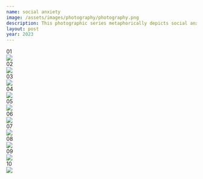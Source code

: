 ```yaml
---
name: social anxiety 
image: /assets/images/photography/photography.png
description: This photographic series metaphorically depicts social anxiety. The ‘black dupatta’ gradually enveloping the subject symbolises how anxiety consumes the mind, leading to self-doubt, exclusion, and suffocation. The shifting shadows reflect the haunting voices within. Viewed in reverse, the series becomes a journey of breaking free and reclaiming clarity.
layout: post
year: 2023
---
```

<div class="grid grid-cols-2 gap-5">
    <div class="col-span-1 rounded-3xl bg-[#600000] overflow-hidden relative">
        <div class="absolute top-[3%] right-[5%] xl:text-[66px] lg:text-[50px] text-[40px] text-black">
            01
        </div>
        <img class="w-full h-full object-cover" src="{{site.baseurl}}assets/images/photography/frame 1.jpg" />
    </div>
    <div class="col-span-1 rounded-3xl bg-[#600000] overflow-hidden relative">
        <div class="absolute top-[3%] right-[5%] xl:text-[66px] lg:text-[50px] text-[40px] text-black">
            02
        </div>
        <img class="w-full h-full object-cover" src="{{site.baseurl}}assets/images/photography/7.jpg" />
    </div>
    <div class="col-span-1 rounded-3xl bg-[#600000] overflow-hidden relative">
        <div class="absolute top-[3%] right-[5%] xl:text-[66px] lg:text-[50px] text-[40px] text-black">
            03
        </div>
        <img class="w-full h-full object-cover" src="{{site.baseurl}}assets/images/photography/4.jpg" />
    </div>
    <div class="col-span-1 rounded-3xl bg-[#600000] overflow-hidden relative">
        <div class="absolute top-[3%] right-[5%] xl:text-[66px] lg:text-[50px] text-[40px] text-black">
            04
        </div>
        <img class="w-full h-full object-cover" src="{{site.baseurl}}assets/images/photography/8.jpg" />
    </div>
    <div class="col-span-1 rounded-3xl bg-[#600000] overflow-hidden relative">
        <div class="absolute top-[3%] right-[5%] xl:text-[66px] lg:text-[50px] text-[40px] text-white">
            05
        </div>
        <img class="w-full h-full object-cover" src="{{site.baseurl}}assets/images/photography/frame 2.jpg" />
    </div>
    <div class="col-span-1 rounded-3xl bg-[#600000] overflow-hidden relative">
        <div class="absolute top-[3%] right-[5%] xl:text-[66px] lg:text-[50px] text-[40px] text-black">
            06
        </div>
        <img class="w-full h-full object-cover" src="{{site.baseurl}}assets/images/photography/11.jpg" />
    </div>
    <div class="col-span-1 rounded-3xl bg-[#600000] overflow-hidden relative">
        <div class="absolute top-[3%] right-[5%] xl:text-[66px] lg:text-[50px] text-[40px] text-white">
            07
        </div>
        <img class="w-full h-full object-cover" src="{{site.baseurl}}assets/images/photography/3.jpg" />
    </div>
    <div class="col-span-1 rounded-3xl bg-[#600000] overflow-hidden relative">
        <div class="absolute top-[3%] right-[5%] xl:text-[66px] lg:text-[50px] text-[40px] text-black">
            08
        </div>
        <img class="w-full h-full object-cover" src="{{site.baseurl}}assets/images/photography/9.jpg" />
    </div>
    <div class="col-span-1 rounded-3xl bg-[#600000] overflow-hidden relative">
        <div class="absolute top-[3%] right-[5%] xl:text-[66px] lg:text-[50px] text-[40px] text-white">
            09
        </div>
        <img class="w-full h-full object-cover" src="{{site.baseurl}}assets/images/photography/5.jpg" />
    </div>
    <div class="col-span-1 rounded-3xl bg-[#600000] overflow-hidden relative">
        <div class="absolute top-[3%] right-[5%] xl:text-[66px] lg:text-[50px] text-[40px] text-white">
            10
        </div>
        <img class="w-full h-full object-cover" src="{{site.baseurl}}assets/images/photography/10.jpg" />
    </div>
</div>